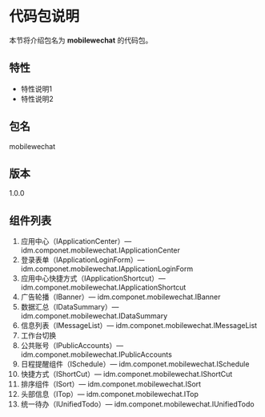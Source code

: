 # 代码包说明
本节将介绍包名为 **mobilewechat** 的代码包。
## 特性
- 特性说明1
- 特性说明2
## 包名
mobilewechat
## 版本
1.0.0
## 组件列表
1. 应用中心（IApplicationCenter）— idm.componet.mobilewechat.IApplicationCenter
2. 登录表单（IApplicationLoginForm）— idm.componet.mobilewechat.IApplicationLoginForm
3. 应用中心快捷方式（IApplicationShortcut）— idm.componet.mobilewechat.IApplicationShortcut
4. 广告轮播（IBanner）— idm.componet.mobilewechat.IBanner
5. 数据汇总（IDataSummary）— idm.componet.mobilewechat.IDataSummary
6. 信息列表（IMessageList）— idm.componet.mobilewechat.IMessageList
7. 工作台切换
8. 公共账号（IPublicAccounts）— idm.componet.mobilewechat.IPublicAccounts
9. 日程提醒组件（ISchedule）— idm.componet.mobilewechat.ISchedule
10. 快捷方式（IShortCut）— idm.componet.mobilewechat.IShortCut
11. 排序组件（ISort）— idm.componet.mobilewechat.ISort
12. 头部信息（ITop）— idm.componet.mobilewechat.ITop
13. 统一待办（IUnifiedTodo）— idm.componet.mobilewechat.IUnifiedTodo